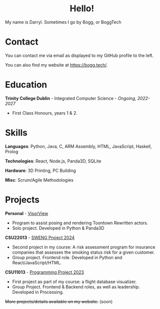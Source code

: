 <h1 align="center">Hello!</h1>
My name is Darryl. Sometimes I go by Bogg, or BoggTech

# Contact
You can contact me via email as displayed to my GitHub profile to the left.

You can also find my website at https://bogg.tech/.

# Education
**Trinity College Dublin** - Integrated Computer Science - *Ongoing, 2022-2027*
- First Class Honours, years 1 & 2.

# Skills
**Languages**: Python, Java, C, ARM Assembly, HTML, JavaScript, Haskell, Prolog

**Technologies**: React, Node.js, Panda3D, SQLite

**Hardware**: 3D Printing, PC Building

**Misc**: Scrum/Agile Methodologies

# Projects
**Personal** - [VisorView](https://github.com/BoggTech/VisorView) 
- Program to assist posing and rendering Toontown Rewritten actors.
- Solo project. Developed in Python & Panda3D

**CSU22013** - [SWENG Project 2024](https://github.com/greenice288f/SWENGGroup31) 
- Second project in my course: A risk assessment program for insurance companies that assesses the smoking status risk for a given customer.
- Group project. Frontend role. Developed in Python and React/JavaScript/HTML.

**CSU11013** - [Programming Project 2023](https://github.com/BoggTech/FlightVis18)
- First project as part of my course: a flight database visualizer.
- Group Project. Frontend & Backend roles, as well as leadership. Developed in Processing.

~~More projects/details available on my website.~~ (soon)
 
